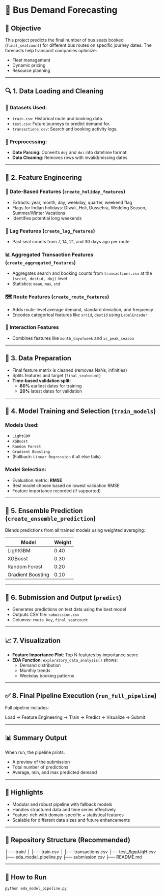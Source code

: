 # 🚌 Bus Demand Forecasting

## 🎯 Objective

This project predicts the final number of bus seats booked (`final_seatcount`) for different bus routes on specific journey dates. The forecasts help transport companies optimize:

- Fleet management  
- Dynamic pricing  
- Resource planning  

---

## 🔍 1. Data Loading and Cleaning

### 📂 Datasets Used:
- `train.csv`: Historical route and booking data.
- `test.csv`: Future journeys to predict demand for.
- `transactions.csv`: Search and booking activity logs.

### 🧹 Preprocessing:
- **Date Parsing**: Converts `doj` and `doi` into datetime format.
- **Data Cleaning**: Removes rows with invalid/missing dates.

---

## 🧠 2. Feature Engineering

### 📅 Date-Based Features (`create_holiday_features`)
- Extracts: year, month, day, weekday, quarter, weekend flag
- Flags for Indian holidays: Diwali, Holi, Dussehra, Wedding Season, Summer/Winter Vacations
- Identifies potential long weekends

### 🧮 Lag Features (`create_lag_features`)
- Past seat counts from 7, 14, 21, and 30 days ago per route

### 📊 Aggregated Transaction Features (`create_aggregated_features`)
- Aggregates search and booking counts from `transactions.csv` at the `(srcid, destid, doj)` level
- Statistics: `mean`, `max`, `std`

### 🗺️ Route Features (`create_route_features`)
- Adds route-level average demand, standard deviation, and frequency
- Encodes categorical features like `srcid`, `destid` using `LabelEncoder`

### 🔗 Interaction Features
- Combines features like `month_dayofweek` and `is_peak_season`

---

## 🧪 3. Data Preparation

- Final feature matrix is cleaned (removes NaNs, infinities)
- Splits features and target (`final_seatcount`)
- **Time-based validation split**: 
  - **80%** earliest dates for training
  - **20%** latest dates for validation

---

## 🤖 4. Model Training and Selection (`train_models`)

### Models Used:
- `LightGBM`
- `XGBoost`
- `Random Forest`
- `Gradient Boosting`
- (Fallback: `Linear Regression` if all else fails)

### Model Selection:
- Evaluation metric: **RMSE**
- Best model chosen based on lowest validation RMSE
- Feature importance recorded (if supported)

---

## 🔄 5. Ensemble Prediction (`create_ensemble_prediction`)

Blends predictions from all trained models using weighted averaging:

| Model              | Weight |
|-------------------|--------|
| LightGBM          | 0.40   |
| XGBoost           | 0.30   |
| Random Forest     | 0.20   |
| Gradient Boosting | 0.10   |

---

## 🧾 6. Submission and Output (`predict`)

- Generates predictions on test data using the best model
- Outputs CSV file: `submission.csv`
- Columns: `route_key`, `final_seatcount`

---

## 📈 7. Visualization

- **Feature Importance Plot**: Top N features by importance score
- **EDA Function**: `exploratory_data_analysis()` shows:
  - Demand distribution
  - Monthly trends
  - Weekday booking patterns

---

## ✅ 8. Final Pipeline Execution (`run_full_pipeline`)

Full pipeline includes:

Load → Feature Engineering → Train → Predict → Visualize → Submit

---

## 📊 Summary Output

When run, the pipeline prints:

- A preview of the submission
- Total number of predictions
- Average, min, and max predicted demand

---

## 🧠 Highlights

- Modular and robust pipeline with fallback models  
- Handles structured data and time series effectively  
- Feature-rich with domain-specific + statistical features  
- Scalable for different data sizes and future enhancements  

---

## 📁 Repository Structure (Recommended)

├── train/
│ ├── train.csv
│ ├── transactions.csv
├── test_8gqdJqH.csv
├── eda_model_pipeline.py
├── submission.csv
├── README.md

---

## 🏁 How to Run

```bash
python eda_model_pipeline.py
